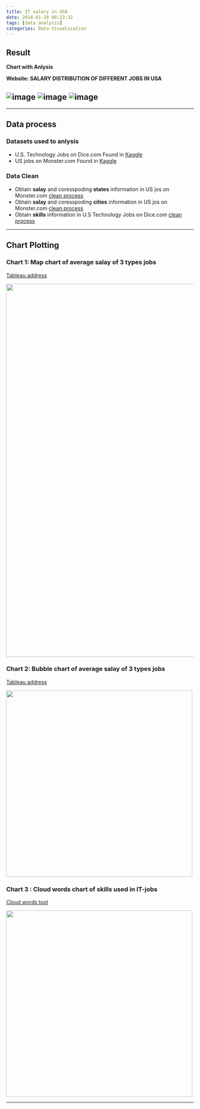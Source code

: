 ```yaml
---
title: IT salary in USA
date: 2018-01-28 08:23:32
tags: [data analysis]
categories: Data Visualisation
---
```


## Result
**Chart with Anlysis**

**Website: SALARY DISTRIBUTION OF DIFFERENT JOBS IN USA**

![image](https://cdn.jsdelivr.net/gh/Trouble404/IT-Salary-in-USA/readme_add_pic/page1.PNG)<!-- more -->
![image](https://cdn.jsdelivr.net/gh/Trouble404/IT-Salary-in-USA/readme_add_pic/page2.PNG)
![image](https://cdn.jsdelivr.net/gh/Trouble404/IT-Salary-in-USA/readme_add_pic/page3.PNG)
---

---

## Data process
### Datasets used to anlysis
*    U.S. Technology Jobs on Dice.com  Found in [Kaggle](https://www.kaggle.com/PromptCloudHQ/us-technology-jobs-on-dicecom/data)
*    US jobs on Monster.com  Found in [Kaggle](https://www.kaggle.com/PromptCloudHQ/us-jobs-on-monstercom)
### Data Clean
*    Obtain **salay** and coresspoding **states** information in US jos on Monster.com  [clean process](https://github.com/Trouble404/IT-Salary-in-USA/blob/master/chart/chart1/chart1_data.ipynb)
*    Obtain **salay** and coresspoding **cities** information in US jos on Monster.com  [clean process](https://github.com/Trouble404/IT-Salary-in-USA/blob/master/chart/chart2/chart2_data.ipynb)
*    Obtain **skills** information in U.S Technology Jobs on Dice.com  [clean process](https://github.com/Trouble404/IT-Salary-in-USA/blob/master/chart/chart3/chart3_data.ipynb)

---

## Chart Plotting
### Chart 1: Map chart of average salay of 3 types jobs
[Tableau address](https://public.tableau.com/profile/j.zhang#!/vizhome/chart1_23/dashborad1)

<img src="https://cdn.jsdelivr.net/gh/Trouble404/IT-Salary-in-USA/chart/chart1/Chart1.png" width="1000px" />

### Chart 2: Bubble chart of average salay of 3 types jobs
[Tableau address](https://public.tableau.com/profile/j.zhang#!/vizhome/chart2_10/dasbord1)

<img src="https://cdn.jsdelivr.net/gh/Trouble404/IT-Salary-in-USA/chart/chart2/Chart2.png" width="500px" />

### Chart 3 : Cloud words chart of skills used in IT-jobs
[Cloud words tool](https://timdream.org/wordcloud/#wikipedia:Cloud)

<img src="https://cdn.jsdelivr.net/gh/Trouble404/IT-Salary-in-USA/chart/chart3/Chart3.png" width="500px" />

---
